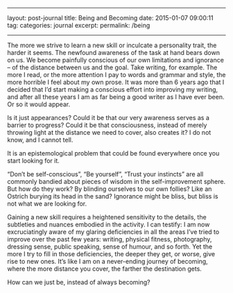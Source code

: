 
---

layout: post-journal
title: Being and Becoming
date:   2015-01-07 09:00:11
tag: 
categories: journal
excerpt: 
permalink: /being

---

The more we strive to learn a new skill or inculcate a personality trait, the harder it seems. The newfound awareness of the task at hand bears down on us. We become painfully conscious of our own limitations and ignorance – of the distance between us and the goal.  Take writing, for example. The more I read, or the more attention I pay to words and grammar and style, the more horrible I feel about my own prose. It was more than 6 years ago that I decided that I’d start making a conscious effort into improving my writing, and after all these years I am as far being a good writer as I have ever been. Or so it would appear.

Is it just appearances? Could it be that our very awareness serves as a barrier to progress? Could it be that consciousness, instead of merely throwing light at the distance we need to cover, also creates it?  I do not know, and I cannot tell.

It is an epistemological problem that could be found everywhere once you start looking for it.

“Don’t be self-conscious”, “Be yourself”, “Trust your instincts” are all commonly bandied about pieces of wisdom in the self-improvement sphere. But how do they work? By blinding ourselves to our own follies? Like an Ostrich burying its head in the sand? Ignorance might be bliss, but bliss is not what we are looking for.

Gaining a new skill requires a heightened sensitivity to the details, the subtleties and nuances embodied in the activity. I can testify: I am now excruciatingly aware of my glaring deficiencies in all the areas I’ve tried to improve over the past few years: writing, physical fitness, photography, dressing sense, public speaking, sense of humour, and so forth. Yet the more I try to fill in those deficiencies, the deeper they get, or worse, give rise to new ones. It’s like I am on a never-ending journey of becoming, where the more distance you cover, the farther the destination gets.

How can we just be, instead of always becoming?